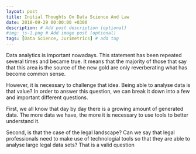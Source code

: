 ```yaml
---
layout: post
title: Initial Thoughts On Data Science And Law
date: 2018-09-29 00:00:00 +0300
description: # Add post description (optional)
#img: js-1.png # Add image post (optional)
tags: [Data Science, Jurimetrics] # add tag
---
```


Data analytics is important nowadays. This statement has been repeated several times and became true. It means that the majority of those that say that this area is the source of the new gold are only reverberating what has become common sense.

However, it is necessary to challenge that idea. Being able to analyse data is that value? In order to answer this question, we can break it down into a few and important different questions.

First, we all know that day by day there is a growing amount of generated data. The more data we have, the more it is necessary to use tools to better understand it.

Second, is that the case of the legal landscape? Can we say that legal professionals need to make use of technologial tools so that they are able to analyse large legal data sets? That is a valid question
